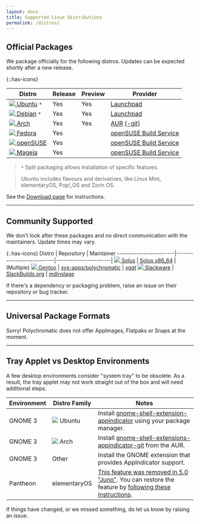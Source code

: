 ```yaml
---
layout: docs
title: Supported Linux Distributions
permalink: /distros/
---
```


## Official Packages

We package officially for the following distros. Updates can be expected
shortly after a new release.

{:.has-icons}

| Distro                                                                                    | Release | Preview | Provider      |
| ----------------------------------------------------------------------------------------- | ------- | ------- | ------------- |
[![](/images/distros/ubuntu.svg) Ubuntu](https://polychromatic.app/download/ubuntu/) `*`    | Yes     | Yes     | [Launchpad]
[![](/images/distros/debian.svg) Debian](https://polychromatic.app/download/debian/) `*`    | Yes     | Yes     | [Launchpad]
[![](/images/distros/arch.svg) Arch](https://polychromatic.app/download/arch/)              | Yes     | Yes     | [AUR]&nbsp;[(-git)]
[![](/images/distros/fedora.svg) Fedora](https://polychromatic.app/download/fedora/)        | Yes     |         | [openSUSE Build Service]
[![](/images/distros/opensuse.svg) openSUSE](https://polychromatic.app/download/opensuse/)  | Yes     |         | [openSUSE Build Service]
[![](/images/distros/mageia.svg) Mageia](https://polychromatic.app/download/mageia/)        | Yes     |         | [openSUSE Build Service]

> `*` Split packaging allows installation of specific features.

> Ubuntu includes flavours and derivatives, like Linux Mint, elementaryOS, Pop!_OS and Zorin OS.

See the [Download page](https://polychromatic.app/download/) for instructions.

[Launchpad]: https://launchpad.net/~polychromatic
[AUR]: https://aur.archlinux.org/packages/polychromatic/
[(-git)]: https://aur.archlinux.org/packages/polychromatic-git/
[openSUSE Build Service]: https://build.opensuse.org/package/show/hardware:razer/polychromatic

---


## Community Supported

We don't look after these packages and no direct communication with the maintainers.
Update times may vary.

{:.has-icons}
Distro                  | Repository                | Maintainer
------------------------|---------------------------|-----------------------|
[![](/images/distros/solus.svg) Solus](https://polychromatic.app/download/solus/)  | [Solus x86_64] | (Multiple)
[![](/images/distros/gentoo.svg) Gentoo](https://polychromatic.app/download/gentoo/)  | [sys-apps/polychromatic] | [xgqt]
[![](/images/distros/slackware.svg) Slackware](https://polychromatic.app/download/slackware/)  | [SlackBuilds.org] | [mdinslage]

[Solus x86_64]: https://solus.pkgs.org/rolling/solus-unstable-x86_64/polychromatic-0.3.12-16-1-x86_64.eopkg.html
[SlackBuilds.org]: https://www.slackbuilds.org/repository/15.0/system/polychromatic/
[mdinslage]: https://github.com/mdinslage
[sys-apps/polychromatic]: https://packages.gentoo.org/packages/sys-apps/polychromatic
[xgqt]: https://packages.gentoo.org/maintainer/xgqt@gentoo.org

If there's a dependency or packaging problem, raise an issue on their repository or bug tracker.

---

## Universal Package Formats

Sorry! Polychromatic does not offer AppImages, Flatpaks or Snaps at the moment.

---

## Tray Applet vs Desktop Environments

A few desktop environments consider "system tray" to be obsolete.
As a result, the tray applet may not work straight out of the box
and will need additional steps.

| Environment   | Distro Family | Notes                                           |
| ------------- | ------------- | ----------------------------------------------- |
| GNOME 3       | ![](/images/distros/ubuntu.svg) Ubuntu   | Install [gnome-shell-extension-appindicator](https://packages.ubuntu.com/focal/gnome-shell-extension-appindicator) using your package manager.
| GNOME 3       | ![](/images/distros/arch.svg) Arch       | Install [gnome-shell-extensions-appindicator-git](https://aur.archlinux.org/packages/gnome-shell-extension-appindicator-git/) from the AUR.
| GNOME 3       | Other         | Install the GNOME extension that provides AppIndicator support.
| Pantheon      | elementaryOS  | [This feature was removed in 5.0 "Juno"](https://www.reddit.com/r/elementaryos/comments/8zdrvz/any_way_to_get_back_indicators_in_juno/). You can restore the feature by [following these instructions](https://www.linuxuprising.com/2018/08/how-to-re-enable-ayatana-appindicators.html).

If things have changed, or we missed something, do let us know by raising an issue.
